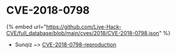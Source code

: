 # CVE-2018-0798
{% embed url="https://github.com/Live-Hack-CVE/full_database/blob/main/cves/2018/CVE-2018-0798.json" %}

* Sunqiz ~> [CVE-2018-0798-reproduction](https://www.alice-snow.ru/2018/database/cve-2018-0798/cve-2018-0798-reproduction-sunqiz)